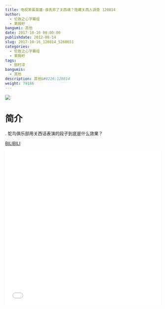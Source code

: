```yaml
---
title: 电视笨蛋英雄-谁丢弃了关西魂？隐藏关西人调查 120814
author: 
  - 伦敦之心字幕组
  - 莱姆籽
bangumi: 其他
date: 2017-10-16 00:00:00
publishdate: 2012-08-14
slug: 2017-10-16_120814_5268651
categories: 
  - 伦敦之心字幕组
  - 莱姆籽
tags: 
  - 田村淳
bangumis: 
  - 其他
description: 其他&#8226;120814
weight: 79186
---
```


![](https://i.imgur.com/YIx2wR5.jpg)

# 简介  
. 鸵鸟俱乐部用关西话表演的段子到底是什么效果？

  [BILIBILI](https://www.bilibili.com/video/av5268651/)


<div class="vcontainer">  <iframe class='video' src="//www.bilibili.com/blackboard/player.html?aid=5268651" width="100%" height="500" frameborder="0" allowfullscreen="allowfullscreen"></iframe></div>
